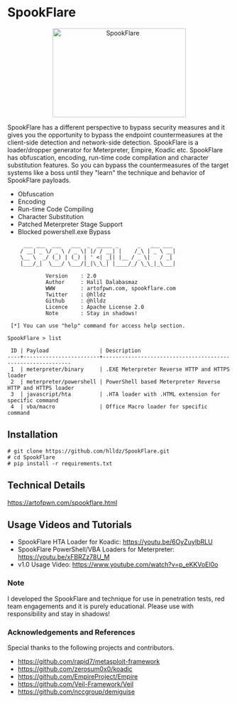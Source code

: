 # SpookFlare


<p align="center"><img src="https://2.bp.blogspot.com/-C3sO1hv77RI/WuyTTuKUqaI/AAAAAAAALEE/DfOeVy73FiEn4o6NTJj3RP6fWbvjVbxtgCLcBGAs/s1600/SpookFlare_1.png" alt="SpookFlare" width="300" height="200"></p>

SpookFlare has a different perspective to bypass security measures and it gives you the opportunity to bypass the endpoint countermeasures at the client-side detection and network-side detection. SpookFlare is a loader/dropper generator for Meterpreter, Empire, Koadic etc. SpookFlare has obfuscation, encoding, run-time code compilation and character substitution features. So you can bypass the countermeasures of the target systems like a boss until they "learn" the technique and behavior of SpookFlare payloads.

* Obfuscation
* Encoding
* Run-time Code Compiling
* Character Substitution
* Patched Meterpreter Stage Support
* Blocked powershell.exe Bypass

```
     ___ ___  ___   ___  _  _____ _      _   ___ ___ 
    / __| _ \/ _ \ / _ \| |/ / __| |    /_\ | _ \ __|
    \__ \  _/ (_) | (_) | ' <| _|| |__ / _ \|   / _| 
    |___/_|  \___/ \___/|_|\_\_| |____/_/ \_\_|_\___|

            Version    : 2.0
            Author     : Halil Dalabasmaz
            WWW        : artofpwn.com, spookflare.com
            Twitter    : @hlldz
            Github     : @hlldz
            Licence    : Apache License 2.0
            Note       : Stay in shadows!

 [*] You can use "help" command for access help section.

SpookFlare > list

 ID | Payload                | Description                                                
----+------------------------+------------------------------------------------------------
 1  | meterpreter/binary     | .EXE Meterpreter Reverse HTTP and HTTPS loader             
 2  | meterpreter/powershell | PowerShell based Meterpreter Reverse HTTP and HTTPS loader 
 3  | javascript/hta         | .HTA loader with .HTML extension for specific command      
 4  | vba/macro              | Office Macro loader for specific command                   

```

## Installation
```
# git clone https://github.com/hlldz/SpookFlare.git
# cd SpookFlare
# pip install -r requirements.txt
```

## Technical Details
https://artofpwn.com/spookflare.html

## Usage Videos and Tutorials
* SpookFlare HTA Loader for Koadic: https://youtu.be/6OyZuyIbRLU
* SpookFlare PowerShell/VBA Loaders for Meterpreter: https://youtu.be/xFBRZz78U_M
* v1.0 Usage Video: https://www.youtube.com/watch?v=p_eKKVoEl0o

### Note
I developed the SpookFlare and technique for use in penetration tests, red team engagements and it is purely educational. Please use with responsibility and stay in shadows!

### Acknowledgements and References
Special thanks to the following projects and contributors.
* https://github.com/rapid7/metasploit-framework
* https://github.com/zerosum0x0/koadic
* https://github.com/EmpireProject/Empire
* https://github.com/Veil-Framework/Veil
* https://github.com/nccgroup/demiguise
